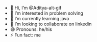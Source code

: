 - 👋 Hi, I’m @Aditya-alt-gif
- 👀 I’m interested in problem solving
- 🌱 I’m currently learning java
- 💞️ I’m looking to collaborate on linkedin
- 😄 Pronouns: he/his
- ⚡ Fun fact: me

<!---
Aditya-alt-gif/Aditya-alt-gif is a ✨ special ✨ repository because its `README.md` (this file) appears on your GitHub profile.
You can click the Preview link to take a look at your changes.
--->
